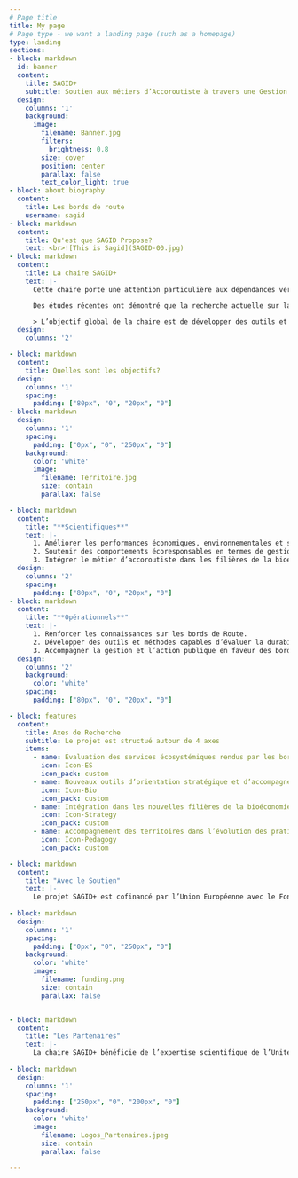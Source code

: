 ```yaml
---
# Page title
title: My page
# Page type - we want a landing page (such as a homepage)
type: landing
sections:
- block: markdown
  id: banner
  content:
    title: SAGID+
    subtitle: Soutien aux métiers d’Accoroutiste à travers une Gestion Intégrale et Durable des dépendances vertes      
  design:
    columns: '1'
    background: 
      image: 
        filename: Banner.jpg
        filters:
          brightness: 0.8
        size: cover
        position: center  
        parallax: false
        text_color_light: true
- block: about.biography
  content:
    title: Les bords de route
    username: sagid
- block: markdown
  content:    
    title: Qu'est que SAGID Propose?
    text: <br>![This is Sagid](SAGID-00.jpg) 
- block: markdown
  content:    
    title: La chaire SAGID+
    text: |-
      Cette chaire porte une attention particulière aux dépendances vertes (bords de route) et s’intéresse à la **mise en place d’une gestion durable de ces espaces végétalisés**, ayant la capacité de mitiger les impacts négatifs des routes sur la biodiversité et jouer un rôle fondamental pour son maintien. Cependant, à l’heure actuelle, les diverses parties prenantes à l’échelle d’un territoire ne disposent pas de méthodologies/modèles opérationnels leur permettant de prendre en compte et d’évaluer simultanément l’ensemble des enjeux évoqués préalablement. 

      Des études récentes ont démontré que la recherche actuelle sur la gestion des bords de route était abordée de manière fragmentée et disciplinaire. Elles ont également mis en évidence un manque de modèles formels permettant la prise en compte de la complexité d’un tel système et l’intégration des données provenant de sources et de disciplines diverses.

      > L’objectif global de la chaire est de développer des outils et méthodes dits « clés en main » capables d’évaluer la durabilité des pratiques mises en œuvre lors du processus de décision soutenus par l’intelligence artificielle, pour ensuite contribuer à l’intégration du métier dans les filières de la bioéconomie et à l’évolution des comportements écoresponsables.
  design:
    columns: '2'

- block: markdown
  content:    
    title: Quelles sont les objectifs?    
  design:
    columns: '1'
    spacing:
      padding: ["80px", "0", "20px", "0"]    
- block: markdown    
  design:
    columns: '1'    
    spacing:
      padding: ["0px", "0", "250px", "0"]
    background: 
      color: 'white'
      image: 
        filename: Territoire.jpg
        size: contain
        parallax: false

- block: markdown
  content:    
    title: "**Scientifiques**"
    text: |-
      1. Améliorer les performances économiques, environnementales et socio-territoriales des bords de route
      2. Soutenir des comportements écoresponsables en termes de gestion des bords de route
      3. Intégrer le métier d’accoroutiste dans les filières de la bioéconomie
  design:
    columns: '2'
    spacing:
      padding: ["80px", "0", "20px", "0"]    
- block: markdown
  content:    
    title: "**Opérationnels**"
    text: |-
      1. Renforcer les connaissances sur les bords de Route.
      2. Développer des outils et méthodes capables d’évaluer la durabilité des pratiques de gestion des bords de route.
      3. Accompagner la gestion et l’action publique en faveur des bords de route.
  design:
    columns: '2'
    background: 
      color: 'white'
    spacing:
      padding: ["80px", "0", "20px", "0"]  

- block: features
  content:
    title: Axes de Recherche
    subtitle: Le projet est structué autour de 4 axes
    items:
      - name: Évaluation des services écosystémiques rendus par les bords de route        
        icon: Icon-ES
        icon_pack: custom
      - name: Nouveaux outils d’orientation stratégique et d’accompagnement à la prise de décision
        icon: Icon-Bio
        icon_pack: custom
      - name: Intégration dans les nouvelles filières de la bioéconomie
        icon: Icon-Strategy
        icon_pack: custom
      - name: Accompagnement des territoires dans l’évolution des pratiques
        icon: Icon-Pedagogy
        icon_pack: custom        

- block: markdown
  content:    
    title: "Avec le Soutien"
    text: |-
      Le projet SAGID+ est cofinancé par l’Union Européenne avec le Fonds Européen de Développement régional à hauteur de 409 500 €, par le groupe ACTIBAC et la Métropole du Grand Nancy. Il contribue à l’ambition collective « Des Hommes et Des Arbres, les racines de demain », labellisée Territoire d’Innovation. Il a également obtenu la labellisation « Solar Impulse Efficient Solution Label »
    
- block: markdown    
  design:
    columns: '1'    
    spacing:
      padding: ["0px", "0", "250px", "0"]
    background: 
      color: 'white'
      image: 
        filename: funding.png
        size: contain
        parallax: false


- block: markdown
  content:    
    title: "Les Partenaires"
    text: |-
      La chaire SAGID+ bénéficie de l’expertise scientifique de l’Unité de Recherche ERPI (Equipe de Recherche sur les Processus Innovatifs) de l’Université de Lorraine, de l’Unité Mixte de Recherche SILVA, sous cotutelle Université de Lorraine, AgroParisTech, INRAE, l’Unité Mixte de Recherche LORIA (Laboratoire lorrain de Recherche en Informatique et ses Applications) sous cotutelle Université de Lorraine, CNRS, INRIA et de l’ENSGSI. Elle bénéficie également de l’expertise industrielle du groupe ACTIBAC, spécialisé dans la gestion des dépendances vertes par l’intermédiaire des entreprises NOREMAT et ACCOPILOT.
    
- block: markdown    
  design:
    columns: '1'    
    spacing:
      padding: ["250px", "0", "200px", "0"]
    background: 
      color: 'white'
      image: 
        filename: Logos_Partenaires.jpeg
        size: contain
        parallax: false

---
```



